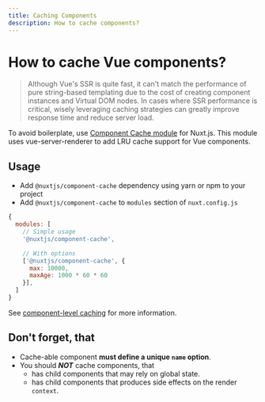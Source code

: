 ```yaml
---
title: Caching Components
description: How to cache components?
---
```


# How to cache Vue components?

> Although Vue's SSR is quite fast, it can't match the performance of pure string-based templating due to the cost of creating component instances and Virtual DOM nodes. In cases where SSR performance is critical, wisely leveraging caching strategies can greatly improve response time and reduce server load.

To avoid boilerplate, use [Component Cache module](https://github.com/nuxt-community/modules/tree/master/packages/component-cache) for Nuxt.js.
This module uses vue-server-renderer to add LRU cache support for Vue components.

## Usage

- Add `@nuxtjs/component-cache` dependency using yarn or npm to your project
- Add `@nuxtjs/component-cache` to `modules` section of `nuxt.config.js`
```js
{
  modules: [
    // Simple usage
    '@nuxtjs/component-cache',

    // With options
    ['@nuxtjs/component-cache', {
      max: 10000,
      maxAge: 1000 * 60 * 60
    }],
  ]
}
```

See [component-level caching](http://ssr.vuejs.org/en/caching.html#component-level-caching) for more information.

## Don't forget, that

- Cache-able component **must define a unique `name` option**.
- You should ***NOT*** cache components, that
  - has child components that may rely on global state.
  - has child components that produces side effects on the render `context`.

